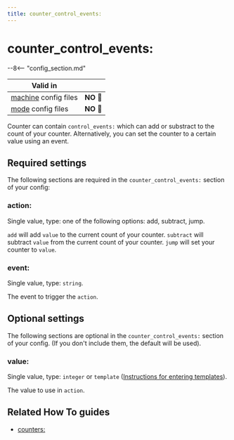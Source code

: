 ```yaml
---
title: counter_control_events:
---
```


# counter_control_events:


--8<-- "config_section.md"

| Valid in | |
|-----|:----:|
|[machine](instructions/machine_config.md) config files |**NO** :no_entry_sign:|
|[mode](instructions/mode_config.md) config files|**NO** :no_entry_sign:|

Counter can contain `control_events:` which can add or substract to the
count of your counter. Alternatively, you can set the counter to a
certain value using an event.

## Required settings

The following sections are required in the `counter_control_events:`
section of your config:

### action:

Single value, type: one of the following options: add, subtract, jump.

`add` will add `value` to the current count of your counter. `subtract`
will subtract `value` from the current count of your counter. `jump`
will set your counter to `value`.

### event:

Single value, type: `string`.

The event to trigger the `action`.

## Optional settings

The following sections are optional in the `counter_control_events:`
section of your config. (If you don't include them, the default will be
used).

### value:

Single value, type: `integer` or `template`
([Instructions for entering templates](instructions/dynamic_values.md)).

The value to use in `action`.

## Related How To guides

* [counters:](counters.md)
